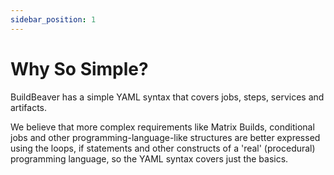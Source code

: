 ```yaml
---
sidebar_position: 1
---
```


# Why So Simple?

BuildBeaver has a simple YAML syntax that covers jobs, steps, services and artifacts.

We believe that more complex requirements like Matrix Builds, conditional jobs and other
programming-language-like structures are better expressed using the loops, if statements
and other constructs of a 'real' (procedural) programming language, so the YAML syntax covers just the basics.
